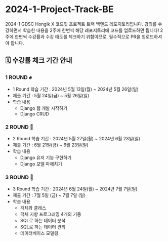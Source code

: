 # 2024-1-Project-Track-BE

2024-1 GDSC Hongik X 코드잇 프로젝트 트랙 백엔드 레포지토리입니다.
강의를 수강하면서 학습한 내용을 2주에 한번씩 해당 레포지토리에 코드를 업로드하면 됩니다!
2주에 한번씩 수강률과 수강 태도를 체크하기 위함이므로, 필수적으로 PR을 업로드하셔야 합니다.

## 🗓️ 수강률 체크 기간 안내

### 1 ROUND ✊

- 1 Round 학습 기간 : 2024년 5월 13일(월) ~ 2024년 5월 26일(일)
- 제출 기간 : 5월 24일(금) ~ 5월 26일(일)
- 학습 내용
  - Django 웹 개발 시작하기
  - Django CRUD

### 2 ROUND 👊

- 2 Round 학습 기간 : 2024년 5월 27일(월) ~ 2024년 6월 23일(일)
- 제출 기간 : 6월 21일(금) ~ 6월 23일(일)
- 학습 내용
  - Django 유저 기능 구현하기
  - Django 모델 파헤치기

### 3 ROUND 🥊

- 3 Round 학습 기간 : 2024년 6월 24일(월) ~ 2024년 7월 7일(일)
- 제출 기간 : 7월 5일 (금) ~ 7월 7일 (일)
- 학습 내용
  - 객체와 클래스
  - 객체 지향 프로그래밍 4개의 기둥
  - SQL로 하는 데이터 분석
  - SQL로 하는 데이터 관리
  - 데이터베이스 모델링